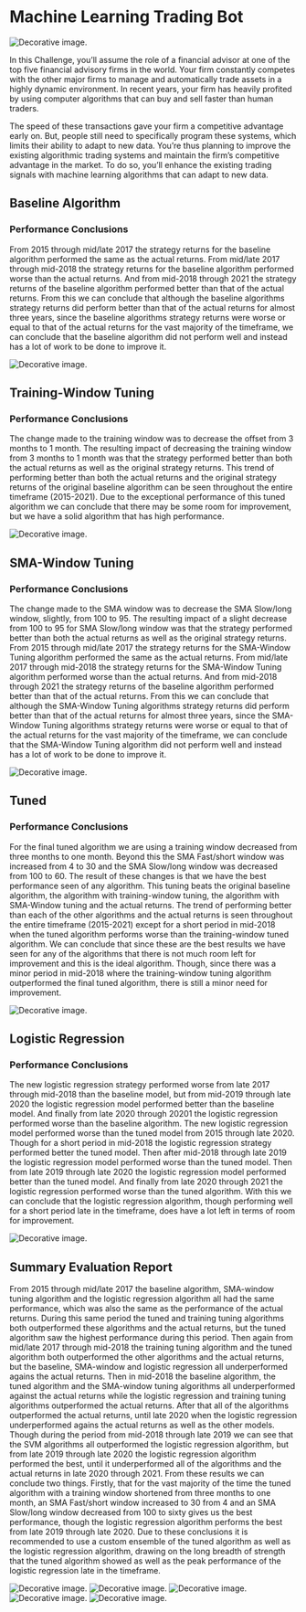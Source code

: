# Machine Learning Trading Bot

![Decorative image.](assets/images/14-challenge-image.png)

In this Challenge, you’ll assume the role of a financial advisor at one of the top five financial advisory firms in the world. Your firm constantly competes with the other major firms to manage and automatically trade assets in a highly dynamic environment. In recent years, your firm has heavily profited by using computer algorithms that can buy and sell faster than human traders.

The speed of these transactions gave your firm a competitive advantage early on. But, people still need to specifically program these systems, which limits their ability to adapt to new data. You’re thus planning to improve the existing algorithmic trading systems and maintain the firm’s competitive advantage in the market. To do so, you’ll enhance the existing trading signals with machine learning algorithms that can adapt to new data.

## Baseline Algorithm

### Performance Conclusions

From 2015 through mid/late 2017 the strategy returns for the baseline algorithm performed the same as the actual returns. From mid/late 2017 through mid-2018 the strategy returns for the baseline algorithm performed worse than the actual returns. And from mid-2018 through 2021 the strategy returns of the baseline algorithm performed better than that of the actual returns. From this we can conclude that although the baseline algorithms strategy returns did perform better than that of the actual returns for almost three years, since the baseline algorithms strategy returns were worse or equal to that of the actual returns for the vast majority of the timeframe, we can conclude that the baseline algorithm did not perform well and instead has a lot of work to be done to improve it.

![Decorative image.](assets/images/returns_SVM.png)

## Training-Window Tuning

### Performance Conclusions

The change made to the training window was to decrease the offset from 3 months to 1 month. The resulting impact of decreasing the training window from 3 months to 1 month was that the strategy performed better than both the actual returns as well as the original strategy returns. This trend of performing better than both the actual returns and the original strategy returns of the original baseline algorithm can be seen throughout the entire timeframe (2015-2021). Due to the exceptional performance of this tuned algorithm we can conclude that there may be some room for improvement, but we have a solid algorithm that has high performance.

![Decorative image.](assets/images/returns_SVM_Training_Tuning.png)

## SMA-Window Tuning

### Performance Conclusions

The change made to the SMA window was to decrease the SMA Slow/long window, slightly, from 100 to 95. The resulting impact of a slight decrease from 100 to 95 for SMA Slow/long window was that the strategy performed better than both the actual returns as well as the original strategy returns. From 2015 through mid/late 2017 the strategy returns for the SMA-Window Tuning algorithm performed the same as the actual returns. From mid/late 2017 through mid-2018 the strategy returns for the SMA-Window Tuning algorithm performed worse than the actual returns. And from mid-2018 through 2021 the strategy returns of the baseline algorithm performed better than that of the actual returns. From this we can conclude that although the SMA-Window Tuning algorithms strategy returns did perform better than that of the actual returns for almost three years, since the SMA-Window Tuning algorithms strategy returns were worse or equal to that of the actual returns for the vast majority of the timeframe, we can conclude that the SMA-Window Tuning algorithm did not perform well and instead has a lot of work to be done to improve it.

![Decorative image.](assets/images/returns_SVM_SMA_Tuning.png)

## Tuned

### Performance Conclusions

For the final tuned algorithm we are using a training window decreased from three months to one month. Beyond this the SMA Fast/short window was increased from 4 to 30 and the SMA Slow/long window was decreased from 100 to 60. The result of these changes is that we have the best performance seen of any algorithm. This tuning beats the original baseline algorithm, the algorithm with training-window tuning, the algorithm with SMA-Window tuning and the actual returns. The trend of performing better than each of the other algorithms and the actual returns is seen throughout the entire timeframe (2015-2021) except for a short period in mid-2018 when the tuned algorithm performs worse than the training-window tuned algorithm. We can conclude that since these are the best results we have seen for any of the algorithms that there is not much room left for improvement and this is the ideal algorithm. Though, since there was a minor period in mid-2018 where the training-window tuning algorithm outperformed the final tuned algorithm, there is still a minor need for improvement.

![Decorative image.](assets/images/returns_SVM_Tuned.png)

## Logistic Regression

### Performance Conclusions

The new logistic regression strategy performed worse from late 2017 through mid-2018 than the baseline model, but from mid-2019 through late 2020 the logistic regression model performed better than the baseline model. And finally from late 2020 through 20201 the logistic regression performed worse than the baseline algorithm. The new logistic regression model performed worse than the tuned model from 2015 through late 2020. Though for a short period in mid-2018 the logistic regression strategy performed better the tuned model. Then after mid-2018 through late 2019 the logistic regression model performed worse than the tuned model. Then from late 2019 through late 2020 the logistic regression model performed better than the tuned model. And finally from late 2020 through 2021 the logistic regression performed worse than the tuned algorithm. With this we can conclude that the logistic regression algorithm, though performing well for a short period late in the timeframe, does have a lot left in terms of room for improvement.

![Decorative image.](assets/images/returns_LogisticRegression.png)

## Summary Evaluation Report

From 2015 through mid/late 2017 the baseline algorithm, SMA-window tuning algorithm and the logistic regression algorithm all had the same performance, which was also the same as the performance of the actual returns. During this same period the tuned and training tuning algorithms both outperformed these algorithms and the actual returns, but the tuned algorithm saw the highest performance during this period. Then again from mid/late 2017 through mid-2018 the training tuning algorithm and the tuned algorithm both outperformed the other algorithms and the actual returns, but the baseline, SMA-window and logistic regression all underperformed agains the actual returns. Then in mid-2018 the baseline algorithm, the tuned algorithm and the SMA-window tuning algorithms all underperformed against the actual returns while the logistic regression and training tuning algorithms outperformed the actual returns. After that all of the algorithms outperformed the actual returns, until late 2020 when the logistic regression underperformed agains the actual returns as well as the other models. Though during the period from mid-2018 through late 2019 we can see that the SVM algorithms all outperformed the logistic regression algorithm, but from late 2019 through late 2020 the logistic regression algorithm performed the best, until it underperformed all of the algorithms and the actual returns in late 2020 through 2021. From these results we can conclude two things. Firstly, that for the vast majority of the time the tuned algorithm with a training window shortened from three months to one month, an SMA Fast/short window increased to 30 from 4 and an SMA Slow/long window decreased from 100 to sixty gives us the best performance, though the logistic regression algorithm performs the best from late 2019 through late 2020. Due to these conclusions it is recommended to use a custom ensemble of the tuned algorithm as well as the logistic regression algorithm, drawing on the long breadth of strength that the tuned algorithm showed as well as the peak performance of the logistic regression late in the timeframe.

![Decorative image.](assets/images/returns_SVM.png)
![Decorative image.](assets/images/returns_SVM_Training_Tuning.png)
![Decorative image.](assets/images/returns_SVM_SMA_Tuning.png)
![Decorative image.](assets/images/returns_SVM_Tuned.png)
![Decorative image.](assets/images/returns_LogisticRegression.png)